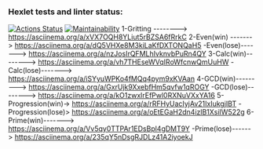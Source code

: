 ### Hexlet tests and linter status:
[![Actions Status](https://github.com/den12589/java-project-61/actions/workflows/hexlet-check.yml/badge.svg)](https://github.com/den12589/java-project-61/actions)
[![Maintainability](https://api.codeclimate.com/v1/badges/b04f0e5c3be2430aca7f/maintainability)](https://codeclimate.com/github/den12589/java-project-61/maintainability)
1-Gritting --------> https://asciinema.org/a/xVX7OQH8YLiut5rBZSA6fRrkC
2-Even(win) -------> https://asciinema.org/a/dQ5VHXe8M3kiLaKfDXTONQaH5
 -Even(lose)-------> https://asciinema.org/a/nzJosIrQFMLhIvknvbPuRn4QY
3-Calc(win)--------> https://asciinema.org/a/vh7THEseWVqIRoWfcnwQmUuHW
 -Calc(lose)-------> https://asciinema.org/a/iSYyuWPKo4fMQq4pym9xKVAan
4-GCD(win)---------> https://asciinema.org/a/GxrUjk9XxebfHm5qvfw1qROGY
 -GCD(lose)--------> https://asciinema.org/a/kO1zwxlrEfPwl0RXNuVXxYA16
5-Progression(win)-> https://asciinema.org/a/rRFHyUacIyjAv21IxIukgjIBT
 -Progression(lose)> https://asciinema.org/a/oEtEGaH2dn4izlB1XsiIW522g
6-Prime(win)-------> https://asciinema.org/a/Vv5qy0TTPAr1EDsBpl4gDMT9Y
 -Prime(lose)------> https://asciinema.org/a/235qY5nDsgRJDLz41A2iyoekJ
